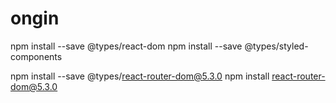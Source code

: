 # ongin

npm install --save @types/react-dom
npm install --save @types/styled-components

npm install --save @types/react-router-dom@5.3.0
npm install react-router-dom@5.3.0
